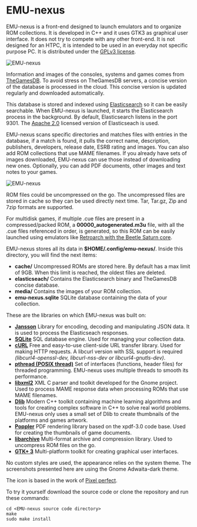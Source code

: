 # EMU-nexus

EMU-nexus is a front-end designed to launch emulators and to organize ROM collections. It is developed in C++ and it uses GTK3 as graphical user interface. It does not try to compete with any other front-end. It is not designed for an HTPC, it is intended to be used in an everyday not specific purpose PC. It is distributed under the [GPLv3 license](https://www.gnu.org/licenses/gpl-3.0.en.html).

![EMU-nexus](https://www.dropbox.com/s/2i4os9w8ilagycq/screenshot_1.png?raw=1)

Information and images of the consoles, systems and games comes from [TheGamesDB](https://thegamesdb.net/). To avoid stress on TheGamesDB servers, a concise version of the database is processed in the cloud. This concise version is updated regularly and downloaded automatically.


This database is stored and indexed using [Elasticsearch](https://www.elastic.co/downloads/elasticsearch-oss) so it can be easily searchable. When EMU-nexus is launched, it starts the Elasticsearch process in the background. By default, Elasticsearch listens in the port 9301. The [Apache 2.0](https://www.apache.org/licenses/LICENSE-2.0) licensed version of Elasticseach is used.


EMU-nexus scans specific directories and matches files with entries in the database, if a match is found, it pulls the correct name, description, publishers, developers, release date, ESRB rating and images. You can also add ROM collections that use MAME filenames. If you already have sets of images downloaded, EMU-nexus can use those instead of downloading new ones. Optionally, you can add PDF documents, other images and text notes to your games.


![EMU-nexus](https://www.dropbox.com/s/b761xbtqx8ag859/screenshot_2.png?raw=1)


ROM files could be uncompressed on the go. The uncompressed files are stored in cache so they can be used directly next time. Tar, Tar.gz, Zip and 7zip formats are supported.


For multidisk games, if multiple .cue files are present in a compressed/packed ROM, a **00000_autogenerated.m3u** file, with all the .cue files referenced in order, is generated, so this ROM can be easily launched using emulators like [Retroarch with the Beetle Saturn core](https://docs.libretro.com/library/beetle_saturn/).


EMU-nexus stores all its data in **$HOME/.config/emu-nexus/**. Inside this directory, you will find the next items:

* **cache/**    Uncompressed ROMs are stored here. By default has a max limit of 9GB. When this limit is reached, the oldest files are deleted.
* **elasticseach/**    Contains the Elasticsearch binary and TheGamesDB concise database.
* **media/**    Contains the images of your ROM collection.
* **emu-nexus.sqlite**    SQLite database containing the data of your collection.


These are the libraries on which EMU-nexus was built on:

* **[Jansson](http://www.digip.org/jansson/)**    Library for encoding, decoding and manipulating JSON data. It is used to process the Elasticseach responses.
* **[SQLite](https://www.sqlite.org/index.html)**    SQL database engine. Used for managing your collection data.
* **[cURL](https://curl.haxx.se/libcurl/)**    Free and easy-to-use client-side URL transfer library. Used for making HTTP requests. A libcurl version with SSL support is required *(libcurl4-openssl-dev, libcurl-nss-dev or libcurl4-gnutls-dev)*.
* **[pthread (POSIX thread)](http://man7.org/linux/man-pages/man7/pthreads.7.html)**    Set of interfaces (functions, header files) for threaded programming. EMU-nexus uses multiple threads to smooth its performance.
* **[libxml2](http://www.xmlsoft.org/)**    XML C parser and toolkit developed for the Gnome project. Used to process MAME response data when processing ROMs that use MAME filenames.
* **[Dlib](http://dlib.net/)**    Modern C++ toolkit containing machine learning algorithms and tools for creating complex software in C++ to solve real world problems. EMU-nexus only uses a small set of Dlib to create thumbnails of the platforms and games artwork.
* **[Poppler](https://poppler.freedesktop.org/)**    PDF rendering library based on the xpdf-3.0 code base. Used for creating the thumbnails of game documents.
* **[libarchive](https://www.libarchive.org/)**    Multi-format archive and compression library. Used to uncompress ROM files on the go.
* **[GTK+ 3](https://www.gtk.org/)**    Multi-platform toolkit for creating graphical user interfaces.


No custom styles are used, the appearance relies on the system theme. The screenshots presented here are using the Gnome Adwaita-dark theme.


The icon is based in the work of [Pixel perfect](https://www.flaticon.com/authors/pixel-perfect).


To try it yourself download the source code or clone the repository and run these commands:

    cd <EMU-nexus source code directory>
    make
    sudo make install


